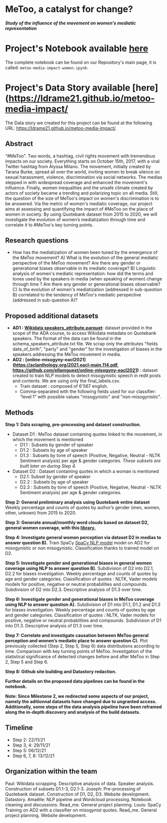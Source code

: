 # MeToo, a catalyst for change?

___Study of the influence of the movement on women's mediatic representation___

# Project's Notebook available [here](metoo-media-impact-women)

The complete notebook can be found on our Repository's main page, it is called:
`metoo-media-impact-women.ipynb`.
# Project's Data Story available [here](https://ldrame21.github.io/metoo-media-impact/

The Data story we created for this project can be found at the following URL:
https://ldrame21.github.io/metoo-media-impact/.


## Abstract

“#MeToo". Two words, a hashtag, civil rights movement with tremendous impacts on our society. Everything starts on October 15th, 2017, with a viral Twitter hashtag from Alyssa Milano. The movement, initially created by Tarana Burke, spread all over the world, inviting women to break silence on sexual harassment, violence, discrimination via social networks. The medias stepped in with widespread coverage and enhanced the movement's influence. Finally, women inequalities and the unsafe climate created by actors of society became a trending and polarizing topic on all media. Still, the question of the size of MeToo's impact on women's discrimination is to be answered. Via the metric of women's mediatic coverage, our project aims at assessing and quantifying the impact of #MeToo on the place of women in society. By using Quotebank dataset from 2015 to 2020, we will investigate the evolution of women’s mediatization through time and correlate it to #MeToo's key turning points.

## Research questions

* How has the mediatization of women been tuned by the emergence of the MeToo movement?
  A) What is the evolution of the general mediatic perspective of the MeToo movement? Are there any gender or generational biases observable in its mediatic coverage?
  B) Linguistic analysis of women's mediatic representation: how did the terms and tones used by the speakers in media (when speaking of women) change through time ? Are there any gender or generational biases observable? 
  C) Is the evolution of women's mediatization (addressed in sub-question B) correlated to the tendency of MeToo's mediatic perspective (addressed in sub-question A)?

## Proposed additional datasets

* **AD1 : [Wikidata speakers_attribute.parquet](https://drive.google.com/drive/folders/1VAFHacZFh0oxSxilgNByb1nlNsqznUf0)**: dataset provided in the scope of the ADA course, to access Wikidata metadata on Quotebank speakers. The format of the data can be found in the schema_speakers_attribute.txt file. We scrap only the attributes "fields date_of_birth", "party" and "gender" for the investigation of biases in the speakers addressing the MeToo movement in media.
* **AD2 : [online-misogyny-eacl2021](https://aclanthology.org/2021.eacl-main.114.pdf, https://github.com/ellamguest/online-misogyny-eacl2021)**  : dataset created to train NLP models to detect misogynistic speech in redit posts and contents. We are using only the final_labels.csv.
  * Train dataset : composed of 6'567 english.
  * Comma-separated with the following fields used for our classifier: “level 1” with possible values "misogynistic" and "non-misogynistic".

## Methods

**Step 1: Data scraping, pre-processing and dataset construction.**

* Dataset D1 : MeToo dataset containing quotes linked to the movement, in which the movement is mentioned
  * D1.1 : Subsets by gender of speaker
  * D1.2 : Subsets by age of speaker
  * D1.3 : Subsets by tone of speech (Positive, Negative, Neutral - NLTK Sentiment analysis) per age & gender categories.
    *These subsets are built later on during Step 4.*
* Dataset D2 : Dataset containing quotes in which a woman is mentioned
  * D2.1: Subset by gender of speaker
  * D2.2 : Subsets by age of speaker
  * D2.3 : Subsets by tone of speech (Positive, Negative, Neutral - NLTK Sentiment analysis) per age & gender categories.

**Step 2: General preliminary analysis using Quotebank entire dataset**
Weekly percentage and counts of quotes by author’s gender (men, women, other, unkown) from 2015 to 2020.

**Step 3: Generate annual/monthly word clouds based on dataset D2, general women coverage, with this [library.](https://github.com/amueller/word_cloud)**

**Step 4: Investigate general women perception via dataset D2 in medias to answer question B).**
Train SpaCy [SpaCy NLP model](https://spacy.io/usage/training) model on AD2 for misogynistic or non misogynistic. Classification thanks to trained model on D2.

**Step 5: Investigate gender and generational biases in general women coverage using NLP to answer question B).**
Subdivision of D2 into D2.1, D2.2 for biases investigation. Weekly percentage and counts of quotes by age and gender categories. Classification of quotes : NLTK, Vader models models for positive, negative or neutral probabilities and compounds. Subdivision of D2 into D2.3. Descriptive analysis of D1.3 over time.

**Step 6: Investigate gender and generational biases in MeToo coverage using NLP to answer question A).**
Subdivision of D1 into D1.1, D1.2 and D1.3 for biases investigation. Weekly percentage and counts of quotes by age and gender categories. Classification of quotes : NLTK, Vader models for positive, negative or neutral probabilities and compounds. Subdivision of D1 into D1.3. Descriptive analysis of D1.3 over time.

**Step 7: Correlate and investigate causation between MeToo general perception and women’s mediatic place to answer question C).**
Plot previously collected (Step 2, Step 5, Step 6) data distributions according to time. Comparison with key turning points of MeToo. Investigation of the statistical significance of detected changes before and after MeToo in Step 2, Step 5 and Step 6.

**Step 8: Github site building and Datastory redaction.**

**Further details on the proposed data pipelines can be found in the notebook.**

**Note: Since Milestone 2, we redirected some aspects of our project, namely the aditionnal datasets have changed due to ungranted access. Additionally, some steps of the data analysis pipeline have been reframed along the in-depth discovery and analysis of the build datasets.**
## Timeline

* Step 2: 22/11/21
* Step 3, 4: 29/11/21
* Step 5: 06/12/21
* Step 6, 7, 8: 13/12/21

## Organization within the team

Paul: Wikidata scrapping. Descriptive analysis of data. Speaker analysis. Construction of subsets D1.1-3, D2.1-3.
Joseph: Pre-processing of Quotebank dataset. Construction of D1, D2, D3. Website development. Datastory.
Amaëlle: NLP pipeline and Wordcloud processing. Notebook cleaning and discussions. Read_me. General project planning. 
Louis: SpaCy Training on AD2 with a classifier on misogynist quotes. Read_me. General project planning. Website development.
